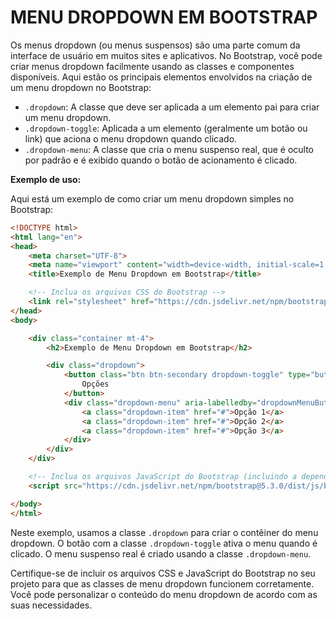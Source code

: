 # MENU DROPDOWN EM BOOTSTRAP
Os menus dropdown (ou menus suspensos) são uma parte comum da interface de usuário em muitos sites e aplicativos. No Bootstrap, você pode criar menus dropdown facilmente usando as classes e componentes disponíveis. Aqui estão os principais elementos envolvidos na criação de um menu dropdown no Bootstrap:

- `.dropdown`: A classe que deve ser aplicada a um elemento pai para criar um menu dropdown.
- `.dropdown-toggle`: Aplicada a um elemento (geralmente um botão ou link) que aciona o menu dropdown quando clicado.
- `.dropdown-menu`: A classe que cria o menu suspenso real, que é oculto por padrão e é exibido quando o botão de acionamento é clicado.

**Exemplo de uso:**

Aqui está um exemplo de como criar um menu dropdown simples no Bootstrap:

```html
<!DOCTYPE html>
<html lang="en">
<head>
    <meta charset="UTF-8">
    <meta name="viewport" content="width=device-width, initial-scale=1.0">
    <title>Exemplo de Menu Dropdown em Bootstrap</title>

    <!-- Inclua os arquivos CSS do Bootstrap -->
    <link rel="stylesheet" href="https://cdn.jsdelivr.net/npm/bootstrap@5.3.0/dist/css/bootstrap.min.css">
</head>
<body>

    <div class="container mt-4">
        <h2>Exemplo de Menu Dropdown em Bootstrap</h2>

        <div class="dropdown">
            <button class="btn btn-secondary dropdown-toggle" type="button" id="dropdownMenuButton" data-toggle="dropdown" aria-haspopup="true" aria-expanded="false">
                Opções
            </button>
            <div class="dropdown-menu" aria-labelledby="dropdownMenuButton">
                <a class="dropdown-item" href="#">Opção 1</a>
                <a class="dropdown-item" href="#">Opção 2</a>
                <a class="dropdown-item" href="#">Opção 3</a>
            </div>
        </div>
    </div>

    <!-- Inclua os arquivos JavaScript do Bootstrap (incluindo a dependência do Popper.js) -->
    <script src="https://cdn.jsdelivr.net/npm/bootstrap@5.3.0/dist/js/bootstrap.min.js"></script>

</body>
</html>
```

Neste exemplo, usamos a classe `.dropdown` para criar o contêiner do menu dropdown. O botão com a classe `.dropdown-toggle` ativa o menu quando é clicado. O menu suspenso real é criado usando a classe `.dropdown-menu`.

Certifique-se de incluir os arquivos CSS e JavaScript do Bootstrap no seu projeto para que as classes de menu dropdown funcionem corretamente. Você pode personalizar o conteúdo do menu dropdown de acordo com as suas necessidades.